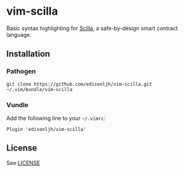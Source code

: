# vim-scilla

Basic syntax highlighting for [Scilla](https://scilla-lang.org/), a safe-by-design smart contract language. 

## Installation
### Pathogen
```
git clone https://github.com/edisonljh/vim-scilla.git ~/.vim/bundle/vim-scilla
```
### Vundle

Add the following line to your `~/.vimrc`:
```
Plugin 'edisonljh/vim-scilla'
```
## License

See [LICENSE](./LICENSE)
